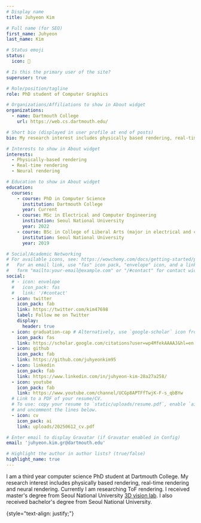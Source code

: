 ```yaml
---
# Display name
title: Juhyeon Kim

# Full name (for SEO)
first_name: Juhyeon
last_name: Kim

# Status emoji
status:
  icon: 🦋

# Is this the primary user of the site?
superuser: true

# Role/position/tagline
role: PhD student of Computer Graphics

# Organizations/Affiliations to show in About widget
organizations:
  - name: Dartmouth College
    url: https://web.cs.dartmouth.edu/

# Short bio (displayed in user profile at end of posts)
bio: My research interest includes physically based rendering, real-time rendering and neural rendering.

# Interests to show in About widget
interests:
  - Physically-based rendering
  - Real-time rendering
  - Neural rendering

# Education to show in About widget
education:
  courses:
    - course: PhD in Computer Science
      institution: Dartmouth College
      year: Current
    - course: MSc in Electrical and Computer Engineering
      institution: Seoul National University
      year: 2022
    - course: BSc in College of Liberal Arts (major in electrical and computer engineering)
      institution: Seoul National University
      year: 2019

# Social/Academic Networking
# For available icons, see: https://wowchemy.com/docs/getting-started/page-builder/#icons
#   For an email link, use "fas" icon pack, "envelope" icon, and a link in the
#   form "mailto:your-email@example.com" or "/#contact" for contact widget.
social:
  # - icon: envelope
  #   icon_pack: fas
  #   link: '/#contact'
  - icon: twitter
    icon_pack: fab
    link: https://twitter.com/kim47698
    label: Follow me on Twitter
    display:
      header: true
  - icon: graduation-cap # Alternatively, use `google-scholar` icon from `ai` icon pack
    icon_pack: fas
    link: https://scholar.google.com/citations?user=wp4MfekAAAAJ&hl=en
  - icon: github
    icon_pack: fab
    link: https://github.com/juhyeonkim95
  - icon: linkedin
    icon_pack: fab
    link: https://www.linkedin.com/in/juhyeon-kim-28a27a258/
  - icon: youtube
    icon_pack: fab
    link: https://www.youtube.com/channel/UCGp8APTFfTwjK-F-s_qbBYw
  # Link to a PDF of your resume/CV.
  # To use: copy your resume to `static/uploads/resume.pdf`, enable `ai` icons in `params.yaml`,
  # and uncomment the lines below.
  - icon: cv
    icon_pack: ai
    link: uploads/20250612_cv.pdf

# Enter email to display Gravatar (if Gravatar enabled in Config)
email: 'juhyeon.kim.gr@dartmouth.edu'

# Highlight the author in author lists? (true/false)
highlight_name: true
---
```


<!-- # Alice Wu is a professor of artificial intelligence at the Stanford AI Lab. Her research interests include distributed robotics, mobile computing and programmable matter. She leads the Robotic Neurobiology group, which develops self-reconfiguring robots, systems of self-organizing robots, and mobile sensor networks. -->
I am a third year computer science PhD student at Dartmouth College. 
My research interest includes physically based rendering, real-time rendering and neural rendering.
Currently I am researching ToF rendering.
I received master's degree from Seoul National University [3D vision lab](http://3d.snu.ac.kr/). 
I also received bachelor's degree from Seoul National University.

{style="text-align: justify;"}
